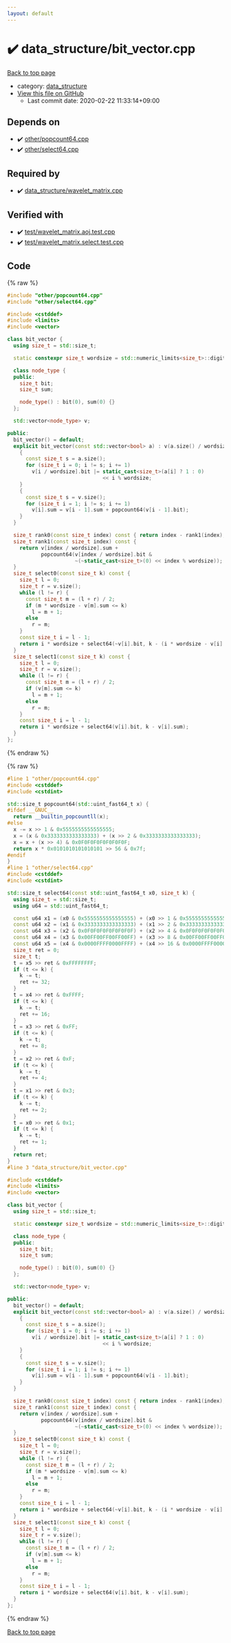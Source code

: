 ```yaml
---
layout: default
---
```


<!-- mathjax config similar to math.stackexchange -->
<script type="text/javascript" async
  src="https://cdnjs.cloudflare.com/ajax/libs/mathjax/2.7.5/MathJax.js?config=TeX-MML-AM_CHTML">
</script>
<script type="text/x-mathjax-config">
  MathJax.Hub.Config({
    TeX: { equationNumbers: { autoNumber: "AMS" }},
    tex2jax: {
      inlineMath: [ ['$','$'] ],
      processEscapes: true
    },
    "HTML-CSS": { matchFontHeight: false },
    displayAlign: "left",
    displayIndent: "2em"
  });
</script>

<script type="text/javascript" src="https://cdnjs.cloudflare.com/ajax/libs/jquery/3.4.1/jquery.min.js"></script>
<script src="https://cdn.jsdelivr.net/npm/jquery-balloon-js@1.1.2/jquery.balloon.min.js" integrity="sha256-ZEYs9VrgAeNuPvs15E39OsyOJaIkXEEt10fzxJ20+2I=" crossorigin="anonymous"></script>
<script type="text/javascript" src="../../assets/js/copy-button.js"></script>
<link rel="stylesheet" href="../../assets/css/copy-button.css" />


# :heavy_check_mark: data_structure/bit_vector.cpp

<a href="../../index.html">Back to top page</a>

* category: <a href="../../index.html#c8f6850ec2ec3fb32f203c1f4e3c2fd2">data_structure</a>
* <a href="{{ site.github.repository_url }}/blob/master/data_structure/bit_vector.cpp">View this file on GitHub</a>
    - Last commit date: 2020-02-22 11:33:14+09:00




## Depends on

* :heavy_check_mark: <a href="../other/popcount64.cpp.html">other/popcount64.cpp</a>
* :heavy_check_mark: <a href="../other/select64.cpp.html">other/select64.cpp</a>


## Required by

* :heavy_check_mark: <a href="wavelet_matrix.cpp.html">data_structure/wavelet_matrix.cpp</a>


## Verified with

* :heavy_check_mark: <a href="../../verify/test/wavelet_matrix.aoj.test.cpp.html">test/wavelet_matrix.aoj.test.cpp</a>
* :heavy_check_mark: <a href="../../verify/test/wavelet_matrix.select.test.cpp.html">test/wavelet_matrix.select.test.cpp</a>


## Code

<a id="unbundled"></a>
{% raw %}
```cpp
#include "other/popcount64.cpp"
#include "other/select64.cpp"

#include <cstddef>
#include <limits>
#include <vector>

class bit_vector {
  using size_t = std::size_t;

  static constexpr size_t wordsize = std::numeric_limits<size_t>::digits;

  class node_type {
  public:
    size_t bit;
    size_t sum;

    node_type() : bit(0), sum(0) {}
  };

  std::vector<node_type> v;

public:
  bit_vector() = default;
  explicit bit_vector(const std::vector<bool> a) : v(a.size() / wordsize + 1) {
    {
      const size_t s = a.size();
      for (size_t i = 0; i != s; i += 1)
        v[i / wordsize].bit |= static_cast<size_t>(a[i] ? 1 : 0)
                               << i % wordsize;
    }
    {
      const size_t s = v.size();
      for (size_t i = 1; i != s; i += 1)
        v[i].sum = v[i - 1].sum + popcount64(v[i - 1].bit);
    }
  }

  size_t rank0(const size_t index) const { return index - rank1(index); }
  size_t rank1(const size_t index) const {
    return v[index / wordsize].sum +
           popcount64(v[index / wordsize].bit &
                      ~(~static_cast<size_t>(0) << index % wordsize));
  }
  size_t select0(const size_t k) const {
    size_t l = 0;
    size_t r = v.size();
    while (l != r) {
      const size_t m = (l + r) / 2;
      if (m * wordsize - v[m].sum <= k)
        l = m + 1;
      else
        r = m;
    }
    const size_t i = l - 1;
    return i * wordsize + select64(~v[i].bit, k - (i * wordsize - v[i].sum));
  }
  size_t select1(const size_t k) const {
    size_t l = 0;
    size_t r = v.size();
    while (l != r) {
      const size_t m = (l + r) / 2;
      if (v[m].sum <= k)
        l = m + 1;
      else
        r = m;
    }
    const size_t i = l - 1;
    return i * wordsize + select64(v[i].bit, k - v[i].sum);
  }
};
```
{% endraw %}

<a id="bundled"></a>
{% raw %}
```cpp
#line 1 "other/popcount64.cpp"
#include <cstddef>
#include <cstdint>

std::size_t popcount64(std::uint_fast64_t x) {
#ifdef __GNUC__
  return __builtin_popcountll(x);
#else
  x -= x >> 1 & 0x5555555555555555;
  x = (x & 0x3333333333333333) + (x >> 2 & 0x3333333333333333);
  x = x + (x >> 4) & 0x0F0F0F0F0F0F0F0F;
  return x * 0x0101010101010101 >> 56 & 0x7f;
#endif
}
#line 1 "other/select64.cpp"
#include <cstddef>
#include <cstdint>

std::size_t select64(const std::uint_fast64_t x0, size_t k) {
  using size_t = std::size_t;
  using u64 = std::uint_fast64_t;

  const u64 x1 = (x0 & 0x5555555555555555) + (x0 >> 1 & 0x5555555555555555);
  const u64 x2 = (x1 & 0x3333333333333333) + (x1 >> 2 & 0x3333333333333333);
  const u64 x3 = (x2 & 0x0F0F0F0F0F0F0F0F) + (x2 >> 4 & 0x0F0F0F0F0F0F0F0F);
  const u64 x4 = (x3 & 0x00FF00FF00FF00FF) + (x3 >> 8 & 0x00FF00FF00FF00FF);
  const u64 x5 = (x4 & 0x0000FFFF0000FFFF) + (x4 >> 16 & 0x0000FFFF0000FFFF);
  size_t ret = 0;
  size_t t;
  t = x5 >> ret & 0xFFFFFFFF;
  if (t <= k) {
    k -= t;
    ret += 32;
  }
  t = x4 >> ret & 0xFFFF;
  if (t <= k) {
    k -= t;
    ret += 16;
  }
  t = x3 >> ret & 0xFF;
  if (t <= k) {
    k -= t;
    ret += 8;
  }
  t = x2 >> ret & 0xF;
  if (t <= k) {
    k -= t;
    ret += 4;
  }
  t = x1 >> ret & 0x3;
  if (t <= k) {
    k -= t;
    ret += 2;
  }
  t = x0 >> ret & 0x1;
  if (t <= k) {
    k -= t;
    ret += 1;
  }
  return ret;
}
#line 3 "data_structure/bit_vector.cpp"

#include <cstddef>
#include <limits>
#include <vector>

class bit_vector {
  using size_t = std::size_t;

  static constexpr size_t wordsize = std::numeric_limits<size_t>::digits;

  class node_type {
  public:
    size_t bit;
    size_t sum;

    node_type() : bit(0), sum(0) {}
  };

  std::vector<node_type> v;

public:
  bit_vector() = default;
  explicit bit_vector(const std::vector<bool> a) : v(a.size() / wordsize + 1) {
    {
      const size_t s = a.size();
      for (size_t i = 0; i != s; i += 1)
        v[i / wordsize].bit |= static_cast<size_t>(a[i] ? 1 : 0)
                               << i % wordsize;
    }
    {
      const size_t s = v.size();
      for (size_t i = 1; i != s; i += 1)
        v[i].sum = v[i - 1].sum + popcount64(v[i - 1].bit);
    }
  }

  size_t rank0(const size_t index) const { return index - rank1(index); }
  size_t rank1(const size_t index) const {
    return v[index / wordsize].sum +
           popcount64(v[index / wordsize].bit &
                      ~(~static_cast<size_t>(0) << index % wordsize));
  }
  size_t select0(const size_t k) const {
    size_t l = 0;
    size_t r = v.size();
    while (l != r) {
      const size_t m = (l + r) / 2;
      if (m * wordsize - v[m].sum <= k)
        l = m + 1;
      else
        r = m;
    }
    const size_t i = l - 1;
    return i * wordsize + select64(~v[i].bit, k - (i * wordsize - v[i].sum));
  }
  size_t select1(const size_t k) const {
    size_t l = 0;
    size_t r = v.size();
    while (l != r) {
      const size_t m = (l + r) / 2;
      if (v[m].sum <= k)
        l = m + 1;
      else
        r = m;
    }
    const size_t i = l - 1;
    return i * wordsize + select64(v[i].bit, k - v[i].sum);
  }
};

```
{% endraw %}

<a href="../../index.html">Back to top page</a>

